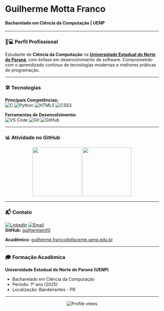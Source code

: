 # Guilherme Motta Franco
#### Bacharelado em Ciência da Computação | UENP  

---

### 👨💻 Perfil Profissional  
Estudante de **Ciência da Computação** na **[Universidade Estadual do Norte do Paraná](https://uenp.edu.br/)**, com ênfase em desenvolvimento de software. Comprometido com o aprendizado contínuo de tecnologias modernas e melhores práticas de programação.

---

### 🛠️ Tecnologias  
**Principais Competências:**  
![C](https://img.shields.io/badge/C-00599C?style=flat-square&logo=c&logoColor=white)
![Python](https://img.shields.io/badge/Python-3776AB?style=flat-square&logo=python&logoColor=white)
![HTML5](https://img.shields.io/badge/HTML5-E34F26?style=flat-square&logo=html5&logoColor=white)
![CSS3](https://img.shields.io/badge/CSS3-1572B6?style=flat-square&logo=css3&logoColor=white)

**Ferramentas de Desenvolvimento:**  
![VS Code](https://img.shields.io/badge/VS_Code-007ACC?style=flat-square&logo=visual-studio-code&logoColor=white)
![Git](https://img.shields.io/badge/Git-F05032?style=flat-square&logo=git&logoColor=white)
![GitHub](https://img.shields.io/badge/GitHub-181717?style=flat-square&logo=github&logoColor=white)

---

### 📊 Atividade no GitHub  
<p align="center">
  <img height="160em" src="https://github-readme-stats.vercel.app/api?username=guilhermemf0&show_icons=true&theme=tokyonight&hide_title=true"/>
  <img height="160em" src="https://github-readme-stats.vercel.app/api/top-langs/?username=guilhermemf0&layout=compact&theme=tokyonight"/>
</p>

---

### 📬 Contato  
[![LinkedIn](https://img.shields.io/badge/LinkedIn-Connect-0077B5?style=flat&logo=linkedin)](https://www.linkedin.com/in/guilherme-motta-977b94355/)
[![Email](https://img.shields.io/badge/Email-gui.mottafranco@gmail.com-D14836?style=flat&logo=gmail)](mailto:gui.mottafranco@gmail.com)  
**GitHub:** [guilhermemf0](https://github.com/guilhermemf0)

**Acadêmico:** guilherme.franco@discente.uenp.edu.br

---

### 🎓 Formação Acadêmica  
**Universidade Estadual do Norte do Paraná (UENP)**  
- Bacharelado em Ciência da Computação  
- Período: 1º ano (2025)  
- Localização: Bandeirantes - PR  

---

<p align="center">
  <img src="https://komarev.com/ghpvc/?username=guilhermemf0&color=7d40ff&style=flat-square" alt="Profile views"/> 
</p>
